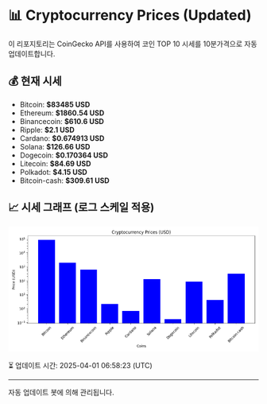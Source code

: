 
# 📊 Cryptocurrency Prices (Updated)

이 리포지토리는 CoinGecko API를 사용하여 코인 TOP 10 시세를 10분가격으로 자동 업데이트합니다.

## 💰 현재 시세
- Bitcoin: **$83485 USD**
- Ethereum: **$1860.54 USD**
- Binancecoin: **$610.6 USD**
- Ripple: **$2.1 USD**
- Cardano: **$0.674913 USD**
- Solana: **$126.66 USD**
- Dogecoin: **$0.170364 USD**
- Litecoin: **$84.69 USD**
- Polkadot: **$4.15 USD**
- Bitcoin-cash: **$309.61 USD**

## 📈 시세 그래프 (로그 스케일 적용)
![Crypto Prices](crypto_prices.png)

⏳ 업데이트 시간: 2025-04-01 06:58:23 (UTC)

---
자동 업데이트 봇에 의해 관리됩니다.
